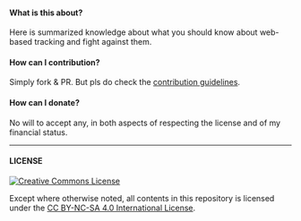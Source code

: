 #### What is this about?

Here is summarized knowledge about what you should know about web-based tracking and fight against them.

#### How can I contribution?

Simply fork & PR. But pls do check the [contribution guidelines](contributing.md).

#### How can I donate?

No will to accept any, in both aspects of respecting the license and of my financial status.

---

#### LICENSE

<a rel="license" href="http://creativecommons.org/licenses/by-nc-sa/4.0/"><img alt="Creative Commons License" style="border-width:0" src="https://i.creativecommons.org/l/by-nc-sa/4.0/88x31.png" /></a> 

Except where otherwise noted, all contents in this repository is licensed under the <a rel="license" href="http://creativecommons.org/licenses/by-nc-sa/4.0/">CC BY-NC-SA 4.0 International License</a>.

